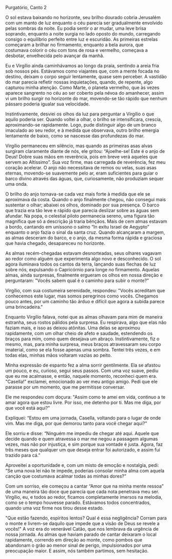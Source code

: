 Purgatório, Canto 2

O sol estava baixando no horizonte, seu brilho dourado cobria Jerusalém com um manto de luz enquanto o céu parecia ser gradualmente envolvido pelas sombras da noite. Eu podia sentir o ar mudar, uma leve brisa soprando, enquanto a noite surgia no lado oposto do mundo, carregando consigo o equilíbrio perfeito entre luz e escuridão. As primeiras estrelas começaram a brilhar no firmamento, enquanto a bela aurora, que costumava colorir o céu com tons de rosa e vermelho, começava a desbotar, envelhecida pelo avançar da manhã.

Eu e Virgílio ainda caminhávamos ao longo da praia, sentindo a areia fria sob nossos pés. Estávamos como viajantes que, com a mente focada no destino, deixam o corpo seguir lentamente, quase sem perceber. A vastidão do mar parecia refletir nossas inquietações, quando, de repente, algo capturou minha atenção. Como Marte, o planeta vermelho, que às vezes aparece sangrento no céu ao ser coberto pela névoa do amanhecer, assim vi um brilho surgir no horizonte do mar, movendo-se tão rápido que nenhum pássaro poderia igualar sua velocidade.

Instintivamente, desviei os olhos da luz para perguntar a Virgílio o que aquilo poderia ser. Quando voltei a olhar, o brilho se intensificara, crescia, aproximando-se rapidamente. Logo, pude distinguir algo de um branco imaculado ao seu redor, e à medida que observava, outro brilho emergia lentamente de baixo, como se nascesse das profundezas do mar.

Virgílio permaneceu em silêncio, mas quando as primeiras asas alvas surgiram claramente diante de nós, ele gritou: “Ajoelhe-se! Este é o anjo de Deus! Dobre suas mãos em reverência, pois em breve verá aqueles que servem ao Altíssimo”. Sua voz firme, mas carregada de reverência, fez meu coração acelerar. O anjo não necessitava de remos ou velas, suas asas eternas, movendo-se suavemente pelo ar, eram suficientes para guiar o barco divino através das águas, que, curiosamente, não produziam sequer uma onda.

O brilho do anjo tornava-se cada vez mais forte à medida que ele se aproximava da costa. Quando o anjo finalmente chegou, não consegui mais sustentar o olhar; abaixei os olhos, dominado por sua presença. O barco que trazia era tão leve e rápido que parecia deslizar sobre as águas sem afundar. Na popa, o celestial piloto permanecia sereno, uma figura tão magnífica que só a descrição já traria bênçãos. Mais de cem almas estavam a bordo, cantando em uníssono o salmo “In exitu Israel de Aegypto” enquanto o anjo fazia o sinal da santa cruz. Quando alcançaram a margem, as almas desceram do barco, e o anjo, da mesma forma rápida e graciosa que havia chegado, desapareceu no horizonte.

As almas recém-chegadas estavam desnorteadas, seus olhares vagavam ao redor como alguém que experimenta algo novo e desconhecido. O sol agora iluminava todos os cantos da terra, lançando suas flechas de luz sobre nós, expulsando o Capricórnio para longe no firmamento. Aquelas almas, ainda surpresas, finalmente ergueram os olhos em nossa direção e perguntaram: "Vocês sabem qual é o caminho para subir o monte?"

Virgílio, com sua costumeira serenidade, respondeu: "Vocês acreditam que conhecemos este lugar, mas somos peregrinos como vocês. Chegamos pouco antes, por um caminho tão árduo e difícil que agora a subida parece uma brincadeira."

Enquanto Virgílio falava, notei que as almas olhavam para mim de maneira estranha, seus rostos pálidos pela surpresa. Eu respirava, algo que elas não faziam mais, e isso as deixou atônitas. Uma delas se aproximou rapidamente, com um olhar cheio de afeto e saudade, estendendo os braços para mim, como quem desejava um abraço. Instintivamente, fiz o mesmo, mas, para minha surpresa, meus braços atravessaram seu corpo imaterial, como se ela fosse apenas uma sombra. Tentei três vezes, e em todas elas, minhas mãos voltaram vazias ao peito.

Minha expressão de espanto fez a alma sorrir gentilmente. Ela se afastou um pouco, e eu, curioso, segui seus passos. Com uma voz suave, pediu que eu me acalmasse, e então, naquele momento, reconheci quem era. "Casella!" exclamei, emocionado ao ver meu antigo amigo. Pedi que ele parasse por um momento, que me permitisse conversar.

Ele me respondeu com doçura: "Assim como te amei em vida, continuo a te amar agora que estou livre. Por isso, me detenho por ti. Mas me diga, por que você está aqui?"

Expliquei: “Estou em uma jornada, Casella, voltando para o lugar de onde vim. Mas me diga, por que demorou tanto para você chegar aqui?"

Ele sorriu e disse: “Ninguém me impediu de chegar até aqui. Aquele que decide quando e quem atravessa o mar me negou a passagem algumas vezes, mas não por injustiça, e sim porque sua vontade é justa. Agora, faz três meses que qualquer um que deseja entrar foi autorizado, e assim fui trazido para cá.”

Aproveitei a oportunidade e, com um misto de emoção e nostalgia, pedi: “Se uma nova lei não te impede, poderias consolar minha alma com aquela canção que costumava acalmar todas as minhas dores?”

Com um sorriso, ele começou a cantar “Amor que na minha mente ressoa” de uma maneira tão doce que parecia que cada nota penetrava meu ser. Virgílio, eu, e todos ao redor, ficamos completamente imersos na melodia, como se o tempo houvesse parado. Estávamos todos concentrados, quando uma voz firme nos tirou desse estado.

"Que estão fazendo, espíritos lentos? Qual é essa negligência? Corram para o monte e livrem-se daquilo que impede que a visão de Deus se revele a vocês!" A voz era do venerável Catão, que nos lembrava da urgência de nossa jornada. As almas que haviam parado de cantar deixaram o local rapidamente, correndo em direção ao monte, como pombos que abandonam o grão ao menor sinal de perigo, impulsionados por uma preocupação maior. E assim, nós também partimos, sem hesitação.